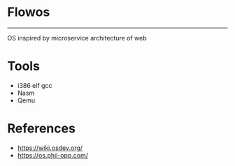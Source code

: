 # Flowos
--------
OS inspired by microservice architecture of web

# Tools

- i386 elf gcc
- Nasm
- Qemu

# References
- https://wiki.osdev.org/
- https://os.phil-opp.com/